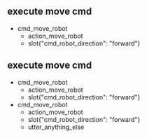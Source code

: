 ## execute move cmd
* cmd_move_robot
    - action_move_robot
    - slot{"cmd_robot_direction": "forward"}
 
## execute move cmd
* cmd_move_robot
    - action_move_robot
    - slot{"cmd_robot_direction": "forward"}
* cmd_move_robot
    - action_move_robot
    - slot{"cmd_robot_direction": "forward"}
    - utter_anything_else